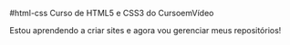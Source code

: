 #html-css
Curso de HTML5 e CSS3 do CursoemVídeo

Estou aprendendo a criar sites e agora vou gerenciar meus repositórios!